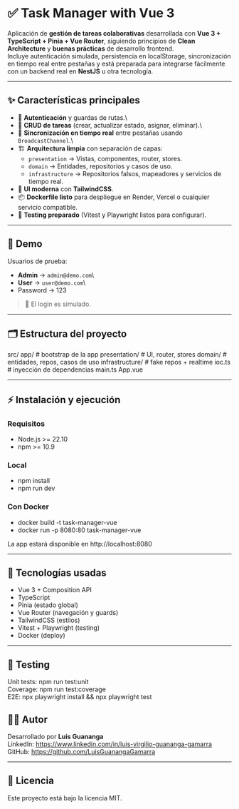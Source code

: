 # ✅ Task Manager with Vue 3

Aplicación de **gestión de tareas colaborativas** desarrollada con **Vue
3 + TypeScript + Pinia + Vue Router**, siguiendo principios de **Clean
Architecture** y **buenas prácticas** de desarrollo frontend.\
Incluye autenticación simulada, persistencia en
localStorage, sincronización en tiempo real entre pestañas y está
preparada para integrarse fácilmente con un backend real en **NestJS** u
otra tecnología.

------------------------------------------------------------------------

## ✨ Características principales

-   🔐 **Autenticación** y guardas de rutas.\
-   📝 **CRUD de tareas** (crear, actualizar estado, asignar,
    eliminar).\
-   🔄 **Sincronización en tiempo real** entre pestañas usando
    `BroadcastChannel`.\
-   🏗 **Arquitectura limpia** con separación de capas:
    -   `presentation` → Vistas, componentes, router, stores.
    -   `domain` → Entidades, repositorios y casos de uso.
    -   `infrastructure` → Repositorios falsos, mapeadores y servicios
        de tiempo real.
-   🎨 **UI moderna** con **TailwindCSS**.
-   📦 **Dockerfile listo** para despliegue en Render, Vercel o
    cualquier servicio compatible.
-   🧪 **Testing preparado** (Vitest y Playwright listos para
    configurar).

------------------------------------------------------------------------

## 🚀 Demo

Usuarios de prueba:

-   **Admin** → `admin@demo.com`\
-   **User** → `user@demo.com`\
-   Password → 123

> 🔑 El login es simulado.

------------------------------------------------------------------------

## 🗂️ Estructura del proyecto

src/ app/ \# bootstrap de la app presentation/ \# UI, router, stores
domain/ \# entidades, repos, casos de uso infrastructure/ \# fake
repos + realtime ioc.ts \# inyección de dependencias main.ts App.vue

------------------------------------------------------------------------

## ⚡ Instalación y ejecución

### Requisitos

-   Node.js \>= 22.10
-   npm \>= 10.9

### Local

- npm install
- npm run dev 

### Con Docker

- docker build -t task-manager-vue 
- docker run -p 8080:80 task-manager-vue

La app estará disponible en http://localhost:8080

------------------------------------------------------------------------

## 🧩 Tecnologías usadas

-   Vue 3 + Composition API
-   TypeScript
-   Pinia (estado global)
-   Vue Router (navegación y guards)
-   TailwindCSS (estilos)
-   Vitest + Playwright (testing)
-   Docker (deploy)

------------------------------------------------------------------------

## 🧪 Testing

Unit tests: npm run test:unit\
Coverage: npm run test:coverage\
E2E: npx playwright install && npx playwright test

## 👨‍💻 Autor

Desarrollado por **Luis Guananga**\
LinkedIn: https://www.linkedin.com/in/luis-virgilio-guananga-gamarra \
GitHub: https://github.com/LuisGuanangaGamarra

------------------------------------------------------------------------

## 📝 Licencia

Este proyecto está bajo la licencia MIT.